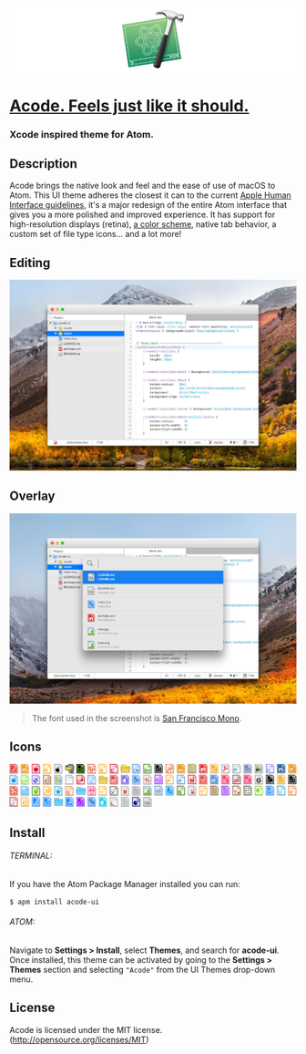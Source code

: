 ![Acode intro](https://raw.githubusercontent.com/fgrosjean/acode-ui/master/assets/icon.jpg)
# [Acode. Feels just like it should.](http://www.fernandogrosjean.com/lab/acode/)
### Xcode inspired theme for Atom.

## Description
Acode brings the native look and feel and the ease of use of macOS to Atom. This UI theme adheres the closest it can to the current [Apple Human Interface guidelines](https://developer.apple.com/library/mac/documentation/UserExperience/Conceptual/OSXHIGuidelines/), it's a major redesign of the entire Atom interface that gives you a more polished and improved experience. It has support for high-resolution displays (retina), [a color scheme](https://github.com/fgrosjean/acode-syntax), native tab behavior, a custom set of file type icons... and a lot more!

## Editing
![Acode Editing](https://raw.githubusercontent.com/fgrosjean/acode-ui/master/assets/screenshot01.jpg)

## Overlay
![Acode Overlay](https://raw.githubusercontent.com/fgrosjean/acode-ui/master/assets/screenshot02.jpg)
> The font used in the screenshot is [San Francisco Mono](https://developer.apple.com/fonts).

## Icons
![Acode Icons](https://raw.githubusercontent.com/fgrosjean/acode-ui/master/assets/icons.jpg)

## Install
###### TERMINAL:
If you have the Atom Package Manager installed you can run:
```
$ apm install acode-ui
```

###### ATOM:
Navigate to __Settings > Install__, select __Themes__, and search for __acode-ui__. Once installed, this theme can be activated by going to the __Settings > Themes__ section and selecting `"Acode"` from the UI Themes drop-down menu.


## License
Acode is licensed under the MIT license. (http://opensource.org/licenses/MIT)
